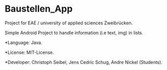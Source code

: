 # Baustellen_App
Project for EAE / university of applied sciences Zweibrücken.

Simple Android Project to handle information (i.e text, img) in lists.

*Language: Java.

*License: MIT-License.

*Developer: Christoph Seibel, Jens Cedric Schug, Andre Nickel (Students).
